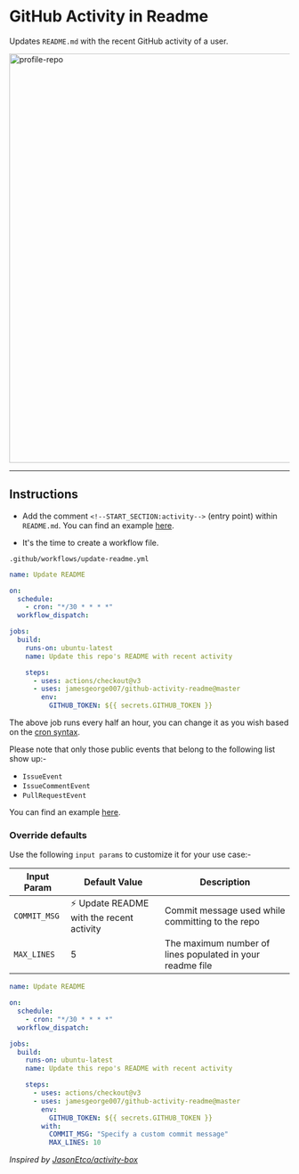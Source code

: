 # GitHub Activity in Readme

Updates `README.md` with the recent GitHub activity of a user.

<img width="735" alt="profile-repo" src="https://user-images.githubusercontent.com/25279263/87703301-3aa4a500-c7b8-11ea-8eb6-245121997a7b.png">

---

## Instructions

- Add the comment `<!--START_SECTION:activity-->` (entry point) within `README.md`. You can find an example [here](https://github.com/jamesgeorge007/jamesgeorge007/blob/master/README.md).

- It's the time to create a workflow file.

`.github/workflows/update-readme.yml`

```yml
name: Update README

on:
  schedule:
    - cron: "*/30 * * * *"
  workflow_dispatch:

jobs:
  build:
    runs-on: ubuntu-latest
    name: Update this repo's README with recent activity

    steps:
      - uses: actions/checkout@v3
      - uses: jamesgeorge007/github-activity-readme@master
        env:
          GITHUB_TOKEN: ${{ secrets.GITHUB_TOKEN }}
```

The above job runs every half an hour, you can change it as you wish based on the [cron syntax](https://jasonet.co/posts/scheduled-actions/#the-cron-syntax).

Please note that only those public events that belong to the following list show up:-

- `IssueEvent`
- `IssueCommentEvent`
- `PullRequestEvent`

You can find an example [here](https://github.com/jamesgeorge007/jamesgeorge007/blob/master/.github/workflows/update-readme.yml).

### Override defaults

Use the following `input params` to customize it for your use case:-

| Input Param  | Default Value                                | Description                                               |
| ------------ | -------------------------------------------- | --------------------------------------------------------- |
| `COMMIT_MSG` | :zap: Update README with the recent activity | Commit message used while committing to the repo          |
| `MAX_LINES`  | 5                                            | The maximum number of lines populated in your readme file |

```yml
name: Update README

on:
  schedule:
    - cron: "*/30 * * * *"
  workflow_dispatch:

jobs:
  build:
    runs-on: ubuntu-latest
    name: Update this repo's README with recent activity

    steps:
      - uses: actions/checkout@v3
      - uses: jamesgeorge007/github-activity-readme@master
        env:
          GITHUB_TOKEN: ${{ secrets.GITHUB_TOKEN }}
        with:
          COMMIT_MSG: "Specify a custom commit message"
          MAX_LINES: 10
```

_Inspired by [JasonEtco/activity-box](https://github.com/JasonEtco/activity-box)_
